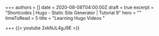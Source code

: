 +++
authors = []
date = 2020-08-08T04:00:00Z
draft = true
excerpt = "Shortcodes | Hugo - Static Site Generator | Tutorial 9"
hero = ""
timeToRead = 5
title = "Learning Hugo Videos "

+++
    {{< youtube 2xkNJL4gJ9E >}}